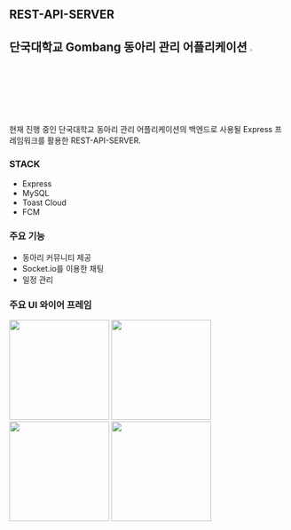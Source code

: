 ## REST-API-SERVER
## 단국대학교 Gombang 동아리 관리 어플리케이션 <img src=https://user-images.githubusercontent.com/30337408/97773497-89bdec80-1b93-11eb-82ad-cf1b8c2d9712.png heigth='3%' width='3%'>

현재 진행 중인 단국대학교 동아리 관리 어플리케이션의 백엔드로 사용될 Express 프레임워크를 활용한 REST-API-SERVER.

### STACK
 - Express
 - MySQL
 - Toast Cloud
 - FCM
 
### 주요 기능
 - 동아리 커뮤니티 제공
 - Socket.io를 이용한 채팅
 - 일정 관리
 
### 주요 UI 와이어 프레임
<img src=https://user-images.githubusercontent.com/30337408/97773534-e3261b80-1b93-11eb-92f2-68be84eeb2a1.png heigth='320px' width='180px'> <img src=https://user-images.githubusercontent.com/30337408/97773536-ed481a00-1b93-11eb-80b5-a56cf1e1d4e2.png heigth='320px' width='180px'> <img src=https://user-images.githubusercontent.com/30337408/97773515-bbcf4e80-1b93-11eb-963c-bafaebe6c02f.png heigth='320px' width='180px'> <img src=https://user-images.githubusercontent.com/30337408/97773551-149ee700-1b94-11eb-8728-d770e2622408.png heigth='320px' width='180px'>
